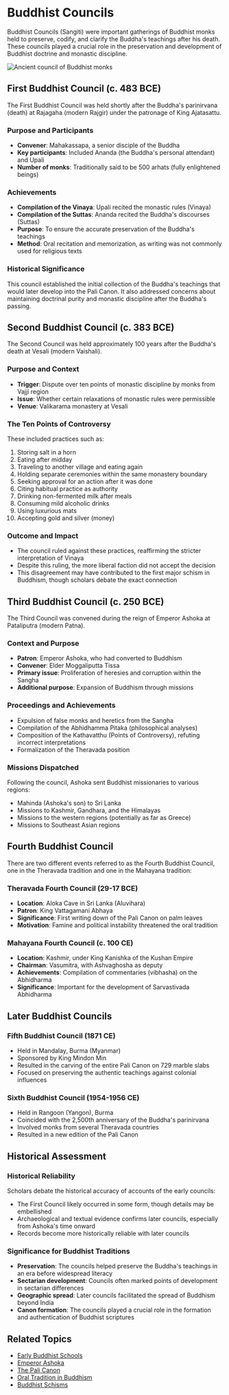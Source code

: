 # Buddhist Councils

Buddhist Councils (Sangiti) were important gatherings of Buddhist monks held to preserve, codify, and clarify the Buddha's teachings after his death. These councils played a crucial role in the preservation and development of Buddhist doctrine and monastic discipline.

![Ancient council of Buddhist monks](buddhist_council_illustration.jpg)

## First Buddhist Council (c. 483 BCE)

The First Buddhist Council was held shortly after the Buddha's parinirvana (death) at Rajagaha (modern Rajgir) under the patronage of King Ajatasattu.

### Purpose and Participants
- **Convener**: Mahakassapa, a senior disciple of the Buddha
- **Key participants**: Included Ananda (the Buddha's personal attendant) and Upali
- **Number of monks**: Traditionally said to be 500 arhats (fully enlightened beings)

### Achievements
- **Compilation of the Vinaya**: Upali recited the monastic rules (Vinaya)
- **Compilation of the Suttas**: Ananda recited the Buddha's discourses (Suttas)
- **Purpose**: To ensure the accurate preservation of the Buddha's teachings
- **Method**: Oral recitation and memorization, as writing was not commonly used for religious texts

### Historical Significance
This council established the initial collection of the Buddha's teachings that would later develop into the Pali Canon. It also addressed concerns about maintaining doctrinal purity and monastic discipline after the Buddha's passing.

## Second Buddhist Council (c. 383 BCE)

The Second Council was held approximately 100 years after the Buddha's death at Vesali (modern Vaishali).

### Purpose and Context
- **Trigger**: Dispute over ten points of monastic discipline by monks from Vajji region
- **Issue**: Whether certain relaxations of monastic rules were permissible
- **Venue**: Valikarama monastery at Vesali

### The Ten Points of Controversy
These included practices such as:
1. Storing salt in a horn
2. Eating after midday
3. Traveling to another village and eating again
4. Holding separate ceremonies within the same monastery boundary
5. Seeking approval for an action after it was done
6. Citing habitual practice as authority
7. Drinking non-fermented milk after meals
8. Consuming mild alcoholic drinks
9. Using luxurious mats
10. Accepting gold and silver (money)

### Outcome and Impact
- The council ruled against these practices, reaffirming the stricter interpretation of Vinaya
- Despite this ruling, the more liberal faction did not accept the decision
- This disagreement may have contributed to the first major schism in Buddhism, though scholars debate the exact connection

## Third Buddhist Council (c. 250 BCE)

The Third Council was convened during the reign of Emperor Ashoka at Pataliputra (modern Patna).

### Context and Purpose
- **Patron**: Emperor Ashoka, who had converted to Buddhism
- **Convener**: Elder Moggaliputta Tissa
- **Primary issue**: Proliferation of heresies and corruption within the Sangha
- **Additional purpose**: Expansion of Buddhism through missions

### Proceedings and Achievements
- Expulsion of false monks and heretics from the Sangha
- Compilation of the Abhidhamma Pitaka (philosophical analyses)
- Composition of the Kathavatthu (Points of Controversy), refuting incorrect interpretations
- Formalization of the Theravada position

### Missions Dispatched
Following the council, Ashoka sent Buddhist missionaries to various regions:
- Mahinda (Ashoka's son) to Sri Lanka
- Missions to Kashmir, Gandhara, and the Himalayas
- Missions to the western regions (potentially as far as Greece)
- Missions to Southeast Asian regions

## Fourth Buddhist Council

There are two different events referred to as the Fourth Buddhist Council, one in the Theravada tradition and one in the Mahayana tradition:

### Theravada Fourth Council (29-17 BCE)
- **Location**: Aloka Cave in Sri Lanka (Aluvihara)
- **Patron**: King Vattagamani Abhaya
- **Significance**: First writing down of the Pali Canon on palm leaves
- **Motivation**: Famine and political instability threatened the oral tradition

### Mahayana Fourth Council (c. 100 CE)
- **Location**: Kashmir, under King Kanishka of the Kushan Empire
- **Chairman**: Vasumitra, with Ashvaghosha as deputy
- **Achievements**: Compilation of commentaries (vibhasha) on the Abhidharma
- **Significance**: Important for the development of Sarvastivada Abhidharma

## Later Buddhist Councils

### Fifth Buddhist Council (1871 CE)
- Held in Mandalay, Burma (Myanmar)
- Sponsored by King Mindon Min
- Resulted in the carving of the entire Pali Canon on 729 marble slabs
- Focused on preserving the authentic teachings against colonial influences

### Sixth Buddhist Council (1954-1956 CE)
- Held in Rangoon (Yangon), Burma
- Coincided with the 2,500th anniversary of the Buddha's parinirvana
- Involved monks from several Theravada countries
- Resulted in a new edition of the Pali Canon

## Historical Assessment

### Historical Reliability
Scholars debate the historical accuracy of accounts of the early councils:
- The First Council likely occurred in some form, though details may be embellished
- Archaeological and textual evidence confirms later councils, especially from Ashoka's time onward
- Records become more historically reliable with later councils

### Significance for Buddhist Traditions
- **Preservation**: The councils helped preserve the Buddha's teachings in an era before widespread literacy
- **Sectarian development**: Councils often marked points of development in sectarian differences
- **Geographic spread**: Later councils facilitated the spread of Buddhism beyond India
- **Canon formation**: The councils played a crucial role in the formation and authentication of Buddhist scriptures

## Related Topics
- [Early Buddhist Schools](./early_schools.md)
- [Emperor Ashoka](./ashoka.md)
- [The Pali Canon](../texts/pali_canon.md)
- [Oral Tradition in Buddhism](../texts/oral_tradition.md)
- [Buddhist Schisms](./early_schism.md)

